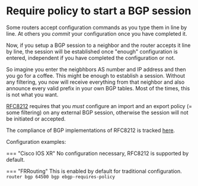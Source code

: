 # Require policy to start a BGP session

Some routers accept configuration commands as you type them in line by line. At others you *commit* your configuration once you have completed it.

Now, if you setup a BGP session to a neighbor and the router accepts it line by line, the session will be established once "enough" configuration is entered, independent if you have completed the configuration or not.

So imagine you enter the neigbhbors AS number and IP address and then you go for a coffee. This might be enough to establish a session. Without any filtering, you now will receive everything from that neighbor and also announce every valid prefix in your own BGP tables. Most of the times, this is not what you want.

[RFC8212](https://www.rfc-editor.org/rfc/rfc8212.html)
requires that you *must* configure an import and an export policy (= some filtering) on any external BGP session, otherwise the session will not be initiated or accepted.

The compliance of BGP implementations of RFC8212 is tracked
[here](https://github.com/bgp/RFC8212).

Configuration examples:

=== "Cisco IOS XR"
    No configuration necessary, RFC8212 is supported by default.

=== "FRRouting"
    This is enabled by default for traditional configuration.
    ```
    router bgp 64500
      bgp ebgp-requires-policy
    ```
